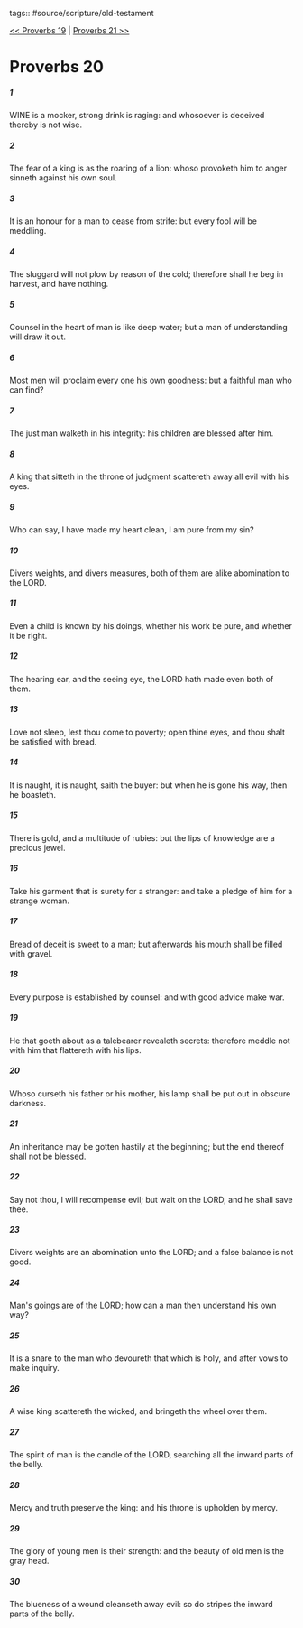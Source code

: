 tags:: #source/scripture/old-testament

[<< Proverbs 19](/Old_Testament/20_Proverbs/Proverbs_19.md) | [Proverbs 21 >>](/Old_Testament/20_Proverbs/Proverbs_21.md)

# Proverbs 20

##### 1

WINE is a mocker, strong drink is raging: and whosoever is deceived thereby is not wise.

##### 2

The fear of a king is as the roaring of a lion: whoso provoketh him to anger sinneth against his own soul.

##### 3

It is an honour for a man to cease from strife: but every fool will be meddling.

##### 4

The sluggard will not plow by reason of the cold; therefore shall he beg in harvest, and have nothing.

##### 5

Counsel in the heart of man is like deep water; but a man of understanding will draw it out.

##### 6

Most men will proclaim every one his own goodness: but a faithful man who can find?

##### 7

The just man walketh in his integrity: his children are blessed after him.

##### 8

A king that sitteth in the throne of judgment scattereth away all evil with his eyes.

##### 9

Who can say, I have made my heart clean, I am pure from my sin?

##### 10

Divers weights, and divers measures, both of them are alike abomination to the LORD.

##### 11

Even a child is known by his doings, whether his work be pure, and whether it be right.

##### 12

The hearing ear, and the seeing eye, the LORD hath made even both of them.

##### 13

Love not sleep, lest thou come to poverty; open thine eyes, and thou shalt be satisfied with bread.

##### 14

It is naught, it is naught, saith the buyer: but when he is gone his way, then he boasteth.

##### 15

There is gold, and a multitude of rubies: but the lips of knowledge are a precious jewel.

##### 16

Take his garment that is surety for a stranger: and take a pledge of him for a strange woman.

##### 17

Bread of deceit is sweet to a man; but afterwards his mouth shall be filled with gravel.

##### 18

Every purpose is established by counsel: and with good advice make war.

##### 19

He that goeth about as a talebearer revealeth secrets: therefore meddle not with him that flattereth with his lips.

##### 20

Whoso curseth his father or his mother, his lamp shall be put out in obscure darkness.

##### 21

An inheritance may be gotten hastily at the beginning; but the end thereof shall not be blessed.

##### 22

Say not thou, I will recompense evil; but wait on the LORD, and he shall save thee.

##### 23

Divers weights are an abomination unto the LORD; and a false balance is not good.

##### 24

Man's goings are of the LORD; how can a man then understand his own way?

##### 25

It is a snare to the man who devoureth that which is holy, and after vows to make inquiry.

##### 26

A wise king scattereth the wicked, and bringeth the wheel over them.

##### 27

The spirit of man is the candle of the LORD, searching all the inward parts of the belly.

##### 28

Mercy and truth preserve the king: and his throne is upholden by mercy.

##### 29

The glory of young men is their strength: and the beauty of old men is the gray head.

##### 30

The blueness of a wound cleanseth away evil: so do stripes the inward parts of the belly.
